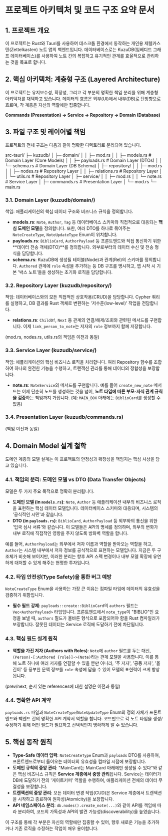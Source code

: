 # 프로젝트 아키텍처 및 코드 구조 요약 문서
## 1. 프로젝트 개요
이 프로젝트는 Rust와 Tauri를 사용하여 데스크톱 환경에서 동작하는 개인용 제텔카스텐(Zettelkasten) 노트 앱의 백엔드입니다. 데이터베이스로는 KuzuDB(임베디드 그래프 데이터베이스)를 사용하여 노트 간의 복잡하고 유기적인 관계를 효율적으로 관리하는 것을 목표로 합니다.

## 2. 핵심 아키텍처: 계층형 구조 (Layered Architecture)
이 프로젝트는 유지보수성, 확장성, 그리고 각 부분의 명확한 책임 분리를 위해 계층형 아키텍처를 채택하고 있습니다. 데이터의 흐름은 외부(UI)에서 내부(DB)로 단방향으로 흐르며, 각 계층은 자신의 역할에만 집중합니다.

**Commands (Presentation) -> Service -> Repository -> Domain (Database)**

## 3. 파일 구조 및 레이어별 책임
프로젝트의 전체 구조는 다음과 같이 명확한 디렉토리로 분리되어 있습니다.

src-tauri/
 ├─ kuzudb/
 │   ├─ domain/
 │   │   ├─ mod.rs
 │   │   ├─ models.rs       # Domain Layer (Core Models)
 │   │   ├─ payloads.rs     # Domain Layer (DTOs)
 │   │   └─ schema.rs       # Domain Layer (DB Schema)
 │   ├─ repository/
 │   │   ├─ mod.rs
 │   │   ├─ nodes.rs        # Repository Layer
 │   │   ├─ relations.rs    # Repository Layer
 │   │   └─ utils.rs        # Repository Layer
 │   ├─ service/
 │   │   ├─ mod.rs
 │   │   └─ note.rs         # Service Layer
 │   ├─ commands.rs         # Presentation Layer
 │   └─ mod.rs
 └─ main.rs

### 3.1. Domain Layer (kuzudb/domain/)
책임: 애플리케이션의 핵심 데이터 구조와 비즈니스 규칙을 정의합니다.

*   **models.rs**: `Note`, `Author`, `Tag` 등 데이터베이스 스키마와 직접적으로 대응되는 **핵심 도메인 모델**을 정의합니다. 또한, 여러 DTO를 하나로 묶어주는 `NoteCreateType`, `NoteUpdateType` Enum이 위치합니다.
*   **payloads.rs**: `BiblioCard`, `AuthorPayload` 등 프론트엔드와 직접 통신하기 위한 **데이터 전송 객체(DTO)**를 정의합니다. 외부로부터의 데이터 수신 및 전송 형식을 담당합니다.
*   **schema.rs**: KuzuDB에 생성될 테이블(Node)과 관계(Rel)의 스키마를 정의합니다. `Authored` 관계에 `role` 속성을 추가하는 등 DB 구조를 명시하고, 앱 시작 시 기본 '박스 노트'들을 생성하는 초기화 로직을 담당합니다.

### 3.2. Repository Layer (kuzudb/repository/)
책임: 데이터베이스와의 모든 직접적인 상호작용(CRUD)을 담당합니다. Cypher 쿼리를 실행하고, DB 결과를 Rust 객체로 변환하는 '저수준(low-level)' 작업을 전담합니다.

*   **relations.rs**: `ChildOf`, `Next` 등 관계의 연결/해제/조회와 관련된 메서드를 구현합니다. 이제 `link_person_to_note`는 저자의 `role` 정보까지 함께 저장합니다.

(mod.rs, nodes.rs, utils.rs의 책임은 이전과 동일)

### 3.3. Service Layer (kuzudb/service/)
책임: 애플리케이션의 핵심 비즈니스 로직을 처리합니다. 여러 Repository 함수를 조합하여 하나의 완전한 기능을 수행하고, 트랜잭션 관리를 통해 데이터의 정합성을 보장합니다.

*   **note.rs**: `NoteService`의 메서드를 구현합니다. 예를 들어 `create_new_note` 메서드는 이제 단순히 노드를 생성하는 것을 넘어, **노트 타입에 따른 부모-자식 관계 규칙을 검증**하는 책임까지 가집니다. (예: `MAIN_BOX` 아래에는 `BiblioCard`를 생성할 수 없음)

### 3.4. Presentation Layer (kuzudb/commands.rs)
(책임 이전과 동일)

## 4. Domain Model 설계 철학
도메인 계층의 모델 설계는 이 프로젝트의 안정성과 확장성을 책임지는 핵심 사상을 담고 있습니다.

### 4.1. 책임의 분리: 도메인 모델 vs DTO (Data Transfer Objects)
모델은 두 가지 주요 목적으로 명확히 분리됩니다.

*   **도메인 모델 (in `models.rs`)**: `Note`, `Author` 등 애플리케이션 내부의 비즈니스 로직을 표현하는 핵심 데이터 모델입니다. 데이터베이스 스키마와 대응되며, 시스템의 '공식적인 시민'과 같습니다.
*   **DTO (in `payloads.rs`)**: `BiblioCard`, `AuthorPayload` 등 외부와의 통신을 위한 '입국 심사 서류'와 같습니다. 이 모델들은 API의 명세를 정의하며, 외부의 변화가 내부 로직에 직접적인 영향을 주지 않도록 방화벽 역할을 합니다.

예를 들어, `AuthorPayload`는 외부에서 저자 이름과 역할을 받아오는 역할을 하고, `Author`는 시스템 내부에서 저자 정보를 공식적으로 표현하는 모델입니다. 지금은 두 구조체가 비슷해 보이지만, 이러한 분리는 향후 API 스펙 변경이나 내부 모델 확장에 유연하게 대처할 수 있게 해주는 현명한 투자입니다.

### 4.2. 타입 안전성(Type Safety)을 통한 버그 예방
`NoteCreateType` Enum을 사용하는 가장 큰 이유는 컴파일 타임에 데이터의 유효성을 검증하기 위함입니다.

*   **필수 필드 강제**: `payloads::create::BiblioCard`의 `authors` 필드는 `Vec<AuthorPayload>` 타입입니다. 프론트엔드에서 `note_type`이 "BIBLIO"인 요청을 보낼 때, `authors` 필드가 올바른 형식으로 포함되어야 함을 Rust 컴파일러가 보장합니다. 잘못된 데이터는 Service 로직에 도달하기 전에 차단됩니다.

### 4.3. 핵심 필드 설계 원칙
*   **역할을 가진 저자 (Authors with Roles)**: `Note`에 `author` 필드를 두는 대신, `(Person)-[:Authored {role}]->(Note)`라는 관계 모델을 사용합니다. 이를 통해 노트 하나에 여러 저자를 연결할 수 있을 뿐만 아니라, '주 저자', '공동 저자', '옮긴이' 등 풍부한 문맥 정보를 `role` 속성에 담을 수 있어 모델의 표현력이 크게 향상됩니다.

(prev/next, 순서 있는 references에 대한 설명은 이전과 동일)

### 4.4. 명확한 API 계약
`payloads.rs` 파일과 `NoteCreateType`/`NoteUpdateType` Enum의 정의 자체가 프론트엔드와 백엔드 간의 명확한 API 계약서 역할을 합니다. 코드만으로 각 노트 타입을 생성/수정하기 위해 어떤 필드가 필요하고 선택적인지 명확하게 알 수 있습니다.

## 5. 핵심 동작 원칙
*   **Type-Safe 데이터 입력**: `NoteCreateType` Enum과 `payloads` DTO를 사용하여, 프론트엔드로부터 들어오는 데이터의 유효성을 컴파일 시점에 보장합니다.
*   **도메인 규칙의 중앙 관리**: "MainCard는 MainCard 아래에만 생성될 수 있다"와 같은 핵심 비즈니스 규칙은 **Service 계층에서 중앙 관리**됩니다. Service는 데이터가 DB에 도달하기 전의 '게이트키퍼' 역할을 수행하여, 애플리케이션 전체의 데이터 무결성을 보장합니다.
*   **트랜잭션의 중앙 관리**: 모든 데이터 변경 작업(CUD)은 Service 계층에서 트랜잭션을 시작하고 종료하여 원자성(Atomicity)을 보장합니다.
*   **API 네임스페이스 분리**: `db.nodes().create_note(...)`와 같이 API를 책임에 따라 분리하여, 코드의 가독성과 API의 발견 가능성(discoverability)을 높였습니다.

이 구조를 통해 각 부분은 자신의 역할에만 집중할 수 있어, 향후 새로운 기능을 추가하거나 기존 로직을 수정하는 작업이 매우 용이합니다.
